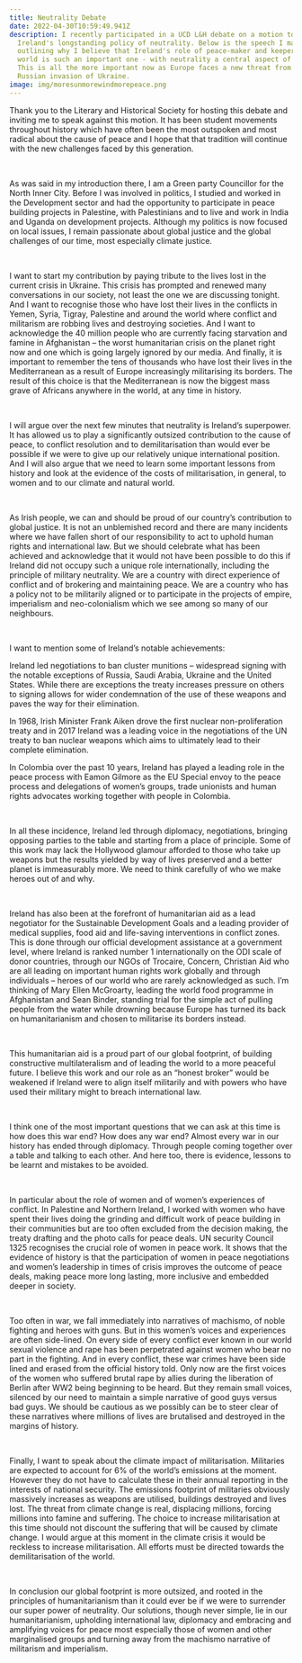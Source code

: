 ```yaml
---
title: Neutrality Debate
date: 2022-04-30T10:59:49.941Z
description: I recently participated in a UCD L&H debate on a motion to abolish
  Ireland's longstanding policy of neutrality. Below is the speech I made
  outlining why I believe that Ireland's role of peace-maker and keeper in the
  world is such an important one - with neutrality a central aspect of that.
  This is all the more important now as Europe faces a new threat from the
  Russian invasion of Ukraine.
image: img/moresunmorewindmorepeace.png
---
```

<!--StartFragment-->

Thank you to the Literary and Historical Society for hosting this debate and inviting me to speak against this motion. It has been student movements throughout history which have often been the most outspoken and most radical about the cause of peace and I hope that that tradition will continue with the new challenges faced by this generation.  

 

As was said in my introduction there, I am a Green party Councillor for the North Inner City. Before I was involved in politics, I studied and worked in the Development sector and had the opportunity to participate in peace building projects in Palestine, with Palestinians and to live and work in India and Uganda on development projects. Although my politics is now focused on local issues, I remain passionate about global justice and the global challenges of our time, most especially climate justice.   

 

I want to start my contribution by paying tribute to the lives lost in the current crisis in Ukraine. This crisis has prompted and renewed many conversations in our society, not least the one we are discussing tonight. And I want to recognise those who have lost their lives in the conflicts in Yemen, Syria, Tigray, Palestine and around the world where conflict and militarism are robbing lives and destroying societies. And I want to acknowledge the 40 million people who are currently facing starvation and famine in Afghanistan – the worst humanitarian crisis on the planet right now and one which is going largely ignored by our media. And finally, it is important to remember the tens of thousands who have lost their lives in the Mediterranean as a result of Europe increasingly militarising its borders. The result of this choice is that the Mediterranean is now the biggest mass grave of Africans anywhere in the world, at any time in history. 

 

I will argue over the next few minutes that neutrality is Ireland’s superpower. It has allowed us to play a significantly outsized contribution to the cause of peace, to conflict resolution and to demilitarisation than would ever be possible if we were to give up our relatively unique international position. And I will also argue that we need to learn some important lessons from history and look at the evidence of the costs of militarisation, in general, to women and to our climate and natural world. 

 

As Irish people, we can and should be proud of our country’s contribution to global justice. It is not an unblemished record and there are many incidents where we have fallen short of our responsibility to act to uphold human rights and international law. But we should celebrate what has been achieved and acknowledge that it would not have been possible to do this if Ireland did not occupy such a unique role internationally, including the principle of military neutrality. We are a country with direct experience of conflict and of brokering and maintaining peace. We are a country who has a policy not to be militarily aligned or to participate in the projects of empire, imperialism and neo-colonialism which we see among so many of our neighbours. 

 

I want to mention some of Ireland’s notable achievements:  

Ireland led negotiations to ban cluster munitions – widespread signing with the notable exceptions of Russia, Saudi Arabia, Ukraine and the United States. While there are exceptions the treaty increases pressure on others to signing allows for wider condemnation of the use of these weapons and paves the way for their elimination.  

In 1968, Irish Minister Frank Aiken drove the first nuclear non-proliferation treaty and in 2017 Ireland was a leading voice in the negotiations of the UN treaty to ban nuclear weapons which aims to ultimately lead to their complete elimination.  

In Colombia over the past 10 years, Ireland has played a leading role in the peace process with Eamon Gilmore as the EU Special envoy to the peace process and delegations of women’s groups, trade unionists and human rights advocates working together with people in Colombia. 

 

In all these incidence, Ireland led through diplomacy, negotiations, bringing opposing parties to the table and starting from a place of principle. Some of this work may lack the Hollywood glamour afforded to those who take up weapons but the results yielded by way of lives preserved and a better planet is immeasurably more. We need to think carefully of who we make heroes out of and why.  

 

Ireland has also been at the forefront of humanitarian aid as a lead negotiator for the Sustainable Development Goals and a leading provider of medical supplies, food aid and life-saving interventions in conflict zones. This is done through our official development assistance at a government level, where Ireland is ranked number 1 internationally on the ODI scale of donor countries, through our NGOs of Trocaire, Concern, Christian Aid who are all leading on important human rights work globally and through individuals – heroes of our world who are rarely acknowledged as such. I’m thinking of Mary Ellen McGroarty, leading the world food programme in Afghanistan and Sean Binder, standing trial for the simple act of pulling people from the water while drowning because Europe has turned its back on humanitarianism and chosen to militarise its borders instead. 

 

This humanitarian aid is a proud part of our global footprint, of building constructive multilateralism and of leading the world to a more peaceful future. I believe this work and our role as an “honest broker” would be weakened if Ireland were to align itself militarily and with powers who have used their military might to breach international law. 

 

I think one of the most important questions that we can ask at this time is how does this war end? How does any war end? Almost every war in our history has ended through diplomacy. Through people coming together over a table and talking to each other. And here too, there is evidence, lessons to be learnt and mistakes to be avoided.  

 

In particular about the role of women and of women’s experiences of conflict. In Palestine and Northern Ireland, I worked with women who have spent their lives doing the grinding and difficult work of peace building in their communities but are too often excluded from the decision making, the treaty drafting and the photo calls for peace deals. UN security Council 1325 recognises the crucial role of women in peace work. It shows that the evidence of history is that the participation of women in peace negotiations and women’s leadership in times of crisis improves the outcome of peace deals, making peace more long lasting, more inclusive and embedded deeper in society.  

 

Too often in war, we fall immediately into narratives of machismo, of noble fighting and heroes with guns. But in this women’s voices and experiences are often side-lined. On every side of every conflict ever known in our world sexual violence and rape has been perpetrated against women who bear no part in the fighting. And in every conflict, these war crimes have been side lined and erased from the official history told. Only now are the first voices of the women who suffered brutal rape by allies during the liberation of Berlin after WW2 being beginning to be heard. But they remain small voices, silenced by our need to maintain a simple narrative of good guys versus bad guys. We should be cautious as we possibly can be to steer clear of these narratives where millions of lives are brutalised and destroyed in the margins of history.  

 

Finally, I want to speak about the climate impact of militarisation. Militaries are expected to account for 6% of the world’s emissions at the moment. However they do not have to calculate these in their annual reporting in the interests of national security. The emissions footprint of militaries obviously massively increases as weapons are utilised, buildings destroyed and lives lost. The threat from climate change is real, displacing millions, forcing millions into famine and suffering. The choice to increase militarisation at this time should not discount the suffering that will be caused by climate change. I would argue at this moment in the climate crisis it would be reckless to increase militarisation. All efforts must be directed towards the demilitarisation of the world. 

 

In conclusion our global footprint is more outsized, and rooted in the principles of humanitarianism than it could ever be if we were to surrender our super power of neutrality. Our solutions, though never simple, lie in our humanitarianism, upholding international law, diplomacy and embracing and amplifying voices for peace most especially those of women and other marginalised groups and turning away from the machismo narrative of militarism and imperialism. 



<!--EndFragment-->